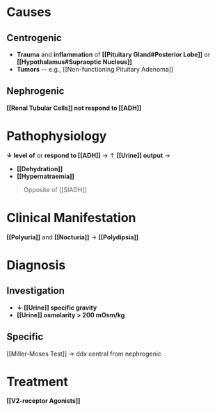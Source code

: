 # Causes
## Centrogenic
- **Trauma** and **inflammation** of **[[Pituitary Gland#Posterior Lobe]]** or **[[Hypothalamus#Supraoptic Nucleus]]**
- **Tumors** -- e.g., [[Non-functioning Pituitary Adenoma]]

## Nephrogenic
**[[Renal Tubular Cells]] not respond to [[ADH]]**

# Pathophysiology
**↓ level of** or **respond to [[ADH]]** → ↑ **[[Urine]] output** → 
- **[[Dehydration]]**
- **[[Hypernatraemia]]**
> Opposite of [[SIADH]]

# Clinical Manifestation
**[[Polyuria]]** and **[[Nocturia]]** → **[[Polydipsia]]**

# Diagnosis
## Investigation
- **↓ [[Urine]] specific gravity**
- **[[Urine]] osmolarity > 200 mOsm/kg** 

## Specific
[[Miller-Moses Test]] → ddx central from nephrogenic

# Treatment
**[[V2-receptor Agonists]]**